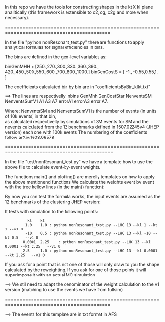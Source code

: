 In this repo we have the tools for constructing shapes in the kt X kl plane analitically (this framework is extensible to c2, cg, c2g and more when necessary).

===========================================================================================

In the file "python nonResonant_test.py" there are functions to apply analytical formulas for signal efficiencies in bins. 

The bins are defined in the gen-level variables as:

binGenMHH = [250.,270.,300.,330.,360.,390., 420.,450.,500.,550.,600.,700.,800.,1000.] 
binGenCostS  = [ -1., -0.55,0.55,1.  ] 

The coefficients calculated bin by bin are in "coefficientsByBin_klkt.txt"

   ==> The lines are respectivelly: nbins GenMhh GenCostStar NenventsSM NenventsSumV1 A1 A3 A7 errorA1 errorA3 error A7. 

   Where: NenventsSM and NenventsSumV1 is the number of events (in units of 10k events) in that bin,  
   as calculated respectivelly by simulations of  3M events for SM and the nevents calculated from the 12 benchmarks defined in 1507.02245v4 (JHEP version) each one with 100k events
   The numbering of the coefficients follow  arXiv:1608.06578

============================================================================================

In the file "test/nonResonant_test.py" we have a template how to use the above file to calculate event-by-event weights. 

The functions main() and plotting() are merelly templates on how to apply the above mentionend functions
We calculate the weights event by event with the tree bellow lines (in the main() function):

By now you can test the formula works, the input events are assumed as the 12 benchmarks of the clustering JHEP version:

It tests with simulation to the following points: 

              kl	kt			
             1.0	1.0	: python nonResonant_test.py --LHC 13 --kl 1 --kt 1 --v1 0
             -10.	0.5	: python nonResonant_test.py --LHC 13 --kl -10 --kt 0.5   --v1 0
            0.0001	2.25	: python nonResonant_test.py --LHC 13 --kl 0.0001 --kt 2.25   --v1 0
            2.5		1.0	: python nonResonant_test.py --LHC 13 --kl 0.0001 --kt 2.25   --v1 0

If you ask for a point that is not one of those will only draw to you the shape calculated by the reweighting, 
If you ask for one of those points it will superimpose it with an actual MC simulation

==> We stil need to adapt the denominator of the weight calculation to the v1 version (matching to use the events we have from fullsim)

===========================================================================================
 
==> The events for this template are in txt format in AFS
